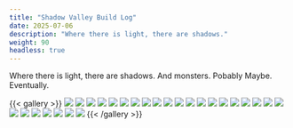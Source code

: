 ```yaml
---
title: "Shadow Valley Build Log"
date: 2025-07-06
description: "Where there is light, there are shadows."
weight: 90
headless: true
---
```


Where there is light, there are shadows.
And monsters. Pobably 
Maybe. Eventually. 

{{< gallery >}}
  <img src="/02-shadow-valley/images/111445805.jpg" class="grid-w50 md:grid-w33 xl:grid-w25" />
  <img src="/02-shadow-valley/images/114849173.jpg" class="grid-w50 md:grid-w33 xl:grid-w25" />
  <img src="/02-shadow-valley/images/200847130.jpg" class="grid-w50 md:grid-w33 xl:grid-w25" />
  <img src="/02-shadow-valley/images/005213263.jpg" class="grid-w50 md:grid-w33 xl:grid-w25" />
  <img src="/02-shadow-valley/images/002441528.jpg" class="grid-w50 md:grid-w33 xl:grid-w25" />
  <img src="/02-shadow-valley/images/122732937.jpg" class="grid-w50 md:grid-w33 xl:grid-w25" />
  <img src="/02-shadow-valley/images/200601768.jpg" class="grid-w50 md:grid-w33 xl:grid-w25" />
  <img src="/02-shadow-valley/images/135928819.jpg" class="grid-w50 md:grid-w33 xl:grid-w25" />
  <img src="/02-shadow-valley/images/184010549.jpg" class="grid-w50 md:grid-w33 xl:grid-w25" />
  <img src="/02-shadow-valley/images/184021061.jpg" class="grid-w50 md:grid-w33 xl:grid-w25" />
  <img src="/02-shadow-valley/images/173701006.jpg" class="grid-w50 md:grid-w33 xl:grid-w25" />
  <img src="/02-shadow-valley/images/212020655.jpg" class="grid-w50 md:grid-w33 xl:grid-w25" />
  <img src="/02-shadow-valley/images/220759365.jpg" class="grid-w50 md:grid-w33 xl:grid-w25" />
  <img src="/02-shadow-valley/images/205540325.jpg" class="grid-w50 md:grid-w33 xl:grid-w25" />
  <img src="/02-shadow-valley/images/203820278.jpg" class="grid-w50 md:grid-w33 xl:grid-w25" />
  <img src="/02-shadow-valley/images/161659977.jpg" class="grid-w50 md:grid-w33 xl:grid-w25" />
  <img src="/02-shadow-valley/images/161711336.jpg" class="grid-w50 md:grid-w33 xl:grid-w25" />
  <img src="/02-shadow-valley/images/192710344.jpg" class="grid-w50 md:grid-w33 xl:grid-w25" />
  <img src="/02-shadow-valley/images/203602170.jpg" class="grid-w50 md:grid-w33 xl:grid-w25" />
  <img src="/02-shadow-valley/images/232132495.jpg" class="grid-w50 md:grid-w33 xl:grid-w25" />
  <img src="/02-shadow-valley/images/050304195.jpg" class="grid-w50 md:grid-w33 xl:grid-w25" />
  <img src="/02-shadow-valley/images/021642117.jpg " class="grid-w50 md:grid-w33 xl:grid-w25" />
  <img src="/02-shadow-valley/images/050328997.jpg" class="grid-w50 md:grid-w33 xl:grid-w25" />
  <img src="/02-shadow-valley/images/141556255.jpg" class="grid-w50 md:grid-w33 xl:grid-w25" />
  <img src="/02-shadow-valley/images/141557528.jpg" class="grid-w50 md:grid-w33 xl:grid-w25" />
  <img src="/02-shadow-valley/images/141618578.png" class="grid-w50 md:grid-w33 xl:grid-w25" />
  <img src="/02-shadow-valley/images/181905406.jpg" class="grid-w50 md:grid-w33 xl:grid-w25" />
{{< /gallery >}}

